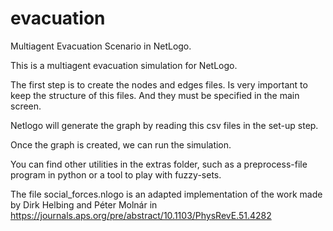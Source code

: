 # evacuation
Multiagent Evacuation Scenario in NetLogo.

This is a multiagent evacuation simulation for NetLogo.

The first step is to create the nodes and edges files.
Is very important to keep the structure of this files. And they must be specified in the main screen.

Netlogo will generate the graph by reading this csv files in the set-up step.

Once the graph is created, we can run the simulation.

You can find other utilities in the extras folder, such as a preprocess-file program in python or a tool to play with fuzzy-sets.

The file social_forces.nlogo is an adapted implementation of the work made by Dirk Helbing and Péter Molnár in https://journals.aps.org/pre/abstract/10.1103/PhysRevE.51.4282 
